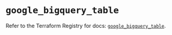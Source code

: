 # `google_bigquery_table`

Refer to the Terraform Registry for docs: [`google_bigquery_table`](https://registry.terraform.io/providers/hashicorp/google/5.13.0/docs/resources/bigquery_table).
